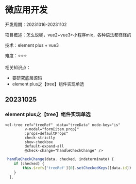 # 微应用开发

开发周期：20231016-20231102

项目概述：怎么说呢，vue2+vue3+小程序mix，各种语法都怪怪的

技术：element plus + vue3

难度：⭐⭐⭐

相关知识点：

- 要研究底层源码
- element plus之【tree】组件实现单选

## 20231025

### element plus之【tree】组件实现单选

```vue
<el-tree ref="treeRef" :data="treeData" node-key="is" 
         v-model="form[item.prop]"
         :props=defaultProps"
         check-strictly 
         show-checkbox 
         default-expand-all 
         @check-change="handleCheckChange" />
```

```javascript
 handleCheckChange(data, checked, indeterminate) {
    if (checked) {
        this.$refs['treeRef'][0].setCheckedKeys([data.id])
    }
  },
```

 

